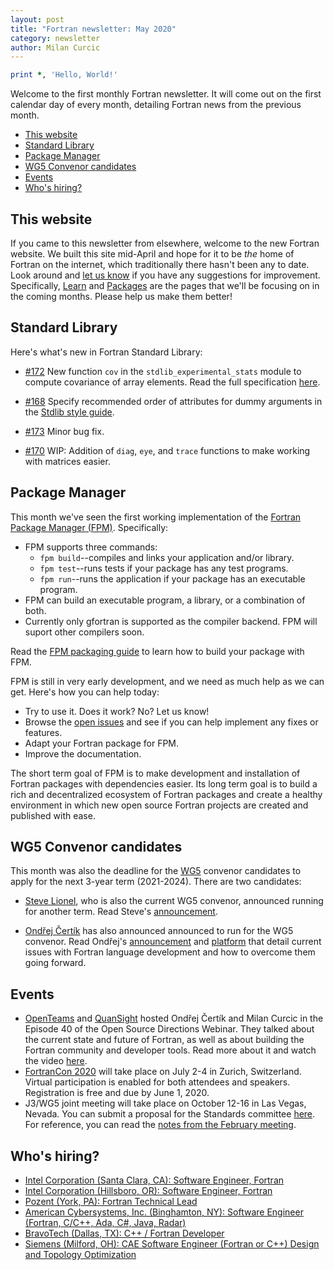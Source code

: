 ```yaml
---
layout: post
title: "Fortran newsletter: May 2020"
category: newsletter
author: Milan Curcic
---
```


```fortran
print *, 'Hello, World!' 
```

Welcome to the first monthly Fortran newsletter.
It will come out on the first calendar day of every month, 
detailing Fortran news from the previous month.

* [This website](#this-website)
* [Standard Library](#standard-library)
* [Package Manager](#package-manager)
* [WG5 Convenor candidates](#wg5-convenor-candidates)
* [Events](#events)
* [Who's hiring?](#whos-hiring)

## This website

If you came to this newsletter from elsewhere, welcome to the new Fortran website.
We built this site mid-April and hope for it to be _the_ home of Fortran on the internet,
which traditionally there hasn't been any to date.
Look around and [let us know](https://github.com/fortran-lang/fortran-lang.github.io/issues) 
if you have any suggestions for improvement.
Specifically, [Learn](/learn) and [Packages](/packages) are the pages that 
we'll be focusing on in the coming months. 
Please help us make them better!

## Standard Library

Here's what's new in Fortran Standard Library:

* [#172](https://github.com/fortran-lang/stdlib/pull/172)
New function `cov` in the `stdlib_experimental_stats` module to compute covariance of array elements.
Read the full specification [here](https://github.com/fortran-lang/stdlib/blob/master/src/stdlib_experimental_stats.md#cov---covariance-of-array-elements).

* [#168](https://github.com/fortran-lang/stdlib/pull/168)
Specify recommended order of attributes for dummy arguments in the 
[Stdlib style guide](https://github.com/fortran-lang/stdlib/blob/master/STYLE_GUIDE.md).

* [#173](https://github.com/fortran-lang/stdlib/pull/173)
Minor bug fix.

* [#170](https://github.com/fortran-lang/stdlib/pull/170)
WIP: Addition of `diag`, `eye`, and `trace` functions to make working with 
matrices easier.
 
## Package Manager

This month we've seen the first working implementation of the [Fortran Package Manager (FPM)](https://github.com/fortran-lang/fpm).
Specifically:

* FPM supports three commands:
  - `fpm build`--compiles and links your application and/or library.
  - `fpm test`--runs tests if your package has any test programs.
  - `fpm run`--runs the application if your package has an executable program.
* FPM can build an executable program, a library, or a combination of both.
* Currently only gfortran is supported as the compiler backend. FPM will suport other compilers soon.

Read the [FPM packaging guide](https://github.com/fortran-lang/fpm/blob/master/PACKAGING.md)
to learn how to build your package with FPM.

FPM is still in very early development, and we need as much help as we can get.
Here's how you can help today:

* Try to use it. Does it work? No? Let us know!
* Browse the [open issues](https://github.com/fortran-lang/fpm/issues) and see if you can help implement any fixes or features. 
* Adapt your Fortran package for FPM.
* Improve the documentation.

The short term goal of FPM is to make development and installation of Fortran packages with dependencies easier.
Its long term goal is to build a rich and decentralized ecosystem of Fortran packages and create a healthy 
environment in which new open source Fortran projects are created and published with ease.

## WG5 Convenor candidates

This month was also the deadline for the [WG5](https://wg5-fortran.org/)
convenor candidates to apply for the next 3-year term (2021-2024).
There are two candidates:

* [Steve Lionel](https://stevelionel.com), who is also the current WG5 convenor,
announced running for another term.
Read Steve's [announcement](https://stevelionel.com/drfortran/2020/04/25/doctor-fortran-in-forward).

* [Ondřej Čertík](https://ondrejcertik.com) has also announced announced to run
for the WG5 convenor.
Read Ondřej's [announcement](https://ondrejcertik.com/blog/2020/04/running-for-wg5-convenor-announcement/)
and [platform](https://github.com/certik/wg5_platform_2020)
that detail current issues with Fortran language development and how to 
overcome them going forward.

## Events

* [OpenTeams](https://openteams.com) and [QuanSight](https://quansight.com) hosted Ondřej Čertík and Milan Curcic
in the Episode 40 of the Open Source Directions Webinar.
They talked about the current state and future of Fortran, as well as about building the Fortran community and developer tools.
Read more about it and watch the video [here](/newsletter/2020/04/18/Fortran-Webinar/).
* [FortranCon 2020](https://tcevents.chem.uzh.ch/event/12) will take place on July 2-4 in Zurich, Switzerland.
Virtual participation is enabled for both attendees and speakers.
Registration is free and due by June 1, 2020.
* J3/WG5 joint meeting will take place on October 12-16 in Las Vegas, Nevada.
You can submit a proposal for the Standards committee [here](https://github.com/j3-fortran/fortran_proposals).
For reference, you can read the [notes from the February meeting](/newsletter/2020/02/28/J3-february-meeting).

## Who's hiring?

* [Intel Corporation (Santa Clara, CA): Software Engineer, Fortran](https://g.co/kgs/aogdeh)
* [Intel Corporation (Hillsboro, OR): Software Engineer, Fortran](https://g.co/kgs/5X3d2Y)
* [Pozent (York, PA): Fortran Technical Lead](https://g.co/kgs/yuaohU)
* [American Cybersystems, Inc. (Binghamton, NY): Software Engineer (Fortran, C/C++, Ada, C#, Java, Radar)](https://g.co/kgs/VAWjWk)
* [BravoTech (Dallas, TX): C++ / Fortran Developer](https://g.co/kgs/eLsn63)
* [Siemens (Milford, OH): CAE Software Engineer (Fortran or C++) Design and Topology Optimization](https://g.co/kgs/eYftiA)
